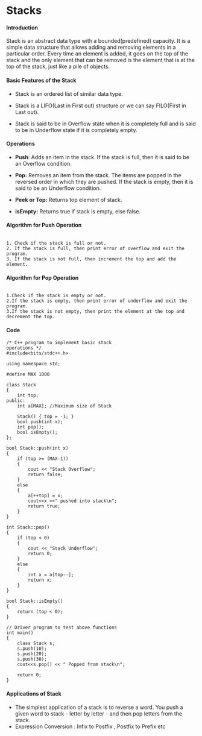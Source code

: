 # Stacks

#### Introduction

Stack is an abstract data type with a bounded(predefined) capacity. It is a simple data structure that allows adding and removing elements in a particular order. Every time an element is added, it goes on the top of the stack and the only element that can be removed is the element that is at the top of the stack, just like a pile of objects.

#### Basic Features of the Stack

- Stack is an ordered list of similar data type.

- Stack is a LIFO(Last in First out) structure or we can say FILO(First in Last out).

- Stack is said to be in Overflow state when it is completely full and is said to be in Underflow state if it is completely empty.



#### Operations

- **Push**: Adds an item in the stack. If the stack is full, then it is said to be an Overflow condition.

- **Pop:** Removes an item from the stack. The items are  popped in the reversed order in which they are pushed. If the stack is  empty, then it is said to be an Underflow condition.

- **Peek or Top:** Returns top element of stack. 

- **isEmpty:**  Returns true if stack is empty, else false.

  

#### Algorithm for Push Operation

```

1. Check if the stack is full or not.
2. If the stack is full, then print error of overflow and exit the program.
3. If the stack is not full, then increment the top and add the element.
```



#### Algorithm for Pop Operation

```

1.Check if the stack is empty or not.
2.If the stack is empty, then print error of underflow and exit the program.
3.If the stack is not empty, then print the element at the top and decrement the top.
```



#### Code

```
/* C++ program to implement basic stack 
operations */
#include<bits/stdc++.h> 

using namespace std; 

#define MAX 1000 

class Stack 
{ 
	int top; 
public: 
	int a[MAX]; //Maximum size of Stack 

	Stack() { top = -1; } 
	bool push(int x); 
	int pop(); 
	bool isEmpty(); 
}; 

bool Stack::push(int x) 
{ 
	if (top >= (MAX-1)) 
	{ 
		cout << "Stack Overflow"; 
		return false; 
	} 
	else
	{ 
		a[++top] = x; 
		cout<<x <<" pushed into stack\n"; 
		return true; 
	} 
} 

int Stack::pop() 
{ 
	if (top < 0) 
	{ 
		cout << "Stack Underflow"; 
		return 0; 
	} 
	else
	{ 
		int x = a[top--]; 
		return x; 
	} 
} 

bool Stack::isEmpty() 
{ 
	return (top < 0); 
} 

// Driver program to test above functions 
int main() 
{ 
	class Stack s; 
	s.push(10); 
	s.push(20); 
	s.push(30); 
	cout<<s.pop() << " Popped from stack\n"; 

	return 0; 
} 

```



#### Applications of Stack

-  The simplest application of a stack is to reverse a word. You push a given word to stack - letter by   letter - and then pop letters from the stack.
- Expression Conversion : Infix to Postfix , Postfix to Prefix etc



​            